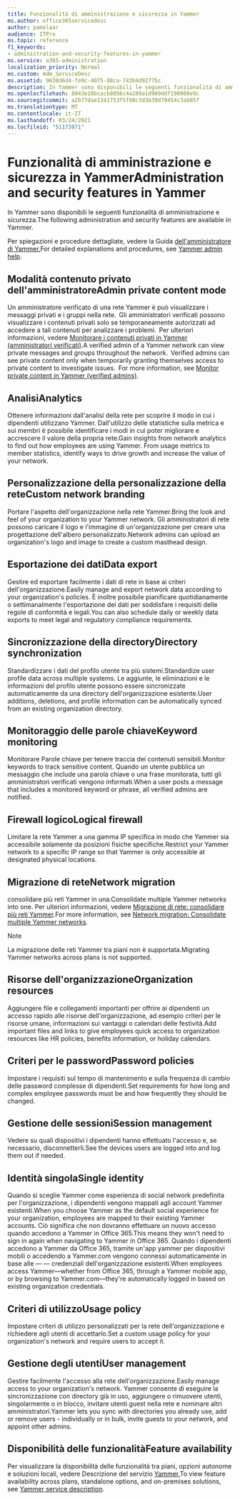 ```yaml
---
title: Funzionalità di amministrazione e sicurezza in Yammer
ms.author: office365servicedesc
author: pamelaar
audience: ITPro
ms.topic: reference
f1_keywords:
- administration-and-security-features-in-yammer
ms.service: o365-administration
localization_priority: Normal
ms.custom: Adm_ServiceDesc
ms.assetid: 9638d6d4-fe9c-4075-88ca-743b4d92775c
description: In Yammer sono disponibili le seguenti funzionalità di amministrazione e sicurezza.
ms.openlocfilehash: 8043e18bcacb8056c4a109a1d909ddf190908e9c
ms.sourcegitcommit: a2b77dae1341753f5f98c3d3b39d70454c3ab05f
ms.translationtype: MT
ms.contentlocale: it-IT
ms.lasthandoff: 03/24/2021
ms.locfileid: "51173871"
---
```

# <a name="administration-and-security-features-in-yammer"></a><span data-ttu-id="1c064-103">Funzionalità di amministrazione e sicurezza in Yammer</span><span class="sxs-lookup"><span data-stu-id="1c064-103">Administration and security features in Yammer</span></span>

<span data-ttu-id="1c064-104">In Yammer sono disponibili le seguenti funzionalità di amministrazione e sicurezza.</span><span class="sxs-lookup"><span data-stu-id="1c064-104">The following administration and security features are available in Yammer.</span></span>
  
<span data-ttu-id="1c064-105">Per spiegazioni e procedure dettagliate, vedere la Guida [dell'amministratore di Yammer.](/yammer/)</span><span class="sxs-lookup"><span data-stu-id="1c064-105">For detailed explanations and procedures, see [Yammer admin help](/yammer/).</span></span>

## <a name="admin-private-content-mode"></a><span data-ttu-id="1c064-106">Modalità contenuto privato dell'amministratore</span><span class="sxs-lookup"><span data-stu-id="1c064-106">Admin private content mode</span></span>

<span data-ttu-id="1c064-p101">Un amministratore verificato di una rete Yammer è può visualizzare i messaggi privati e i gruppi nella rete.  Gli amministratori verificati possono visualizzare i contenuti privati solo se temporaneamente autorizzati ad accedere a tali contenuti per analizzare i problemi.  Per ulteriori informazioni, vedere [Monitorare i contenuti privati in Yammer (amministratori verificati)](/yammer/manage-security-and-compliance/monitor-private-content).</span><span class="sxs-lookup"><span data-stu-id="1c064-p101">A verified admin of a Yammer network can view private messages and groups throughout the network.  Verified admins can see private content only when temporarily granting themselves access to private content to investigate issues.  For more information, see [Monitor private content in Yammer (verified admins)](/yammer/manage-security-and-compliance/monitor-private-content).</span></span>

## <a name="analytics"></a><span data-ttu-id="1c064-110">Analisi</span><span class="sxs-lookup"><span data-stu-id="1c064-110">Analytics</span></span>

<span data-ttu-id="1c064-p102">Ottenere informazioni dall'analisi della rete per scoprire il modo in cui i dipendenti utilizzano Yammer. Dall'utilizzo delle statistiche sulla metrica e sui membri è possibile identificare i modi in cui poter migliorare e accrescere il valore della propria rete.</span><span class="sxs-lookup"><span data-stu-id="1c064-p102">Gain insights from network analytics to find out how employees are using Yammer. From usage metrics to member statistics, identify ways to drive growth and increase the value of your network.</span></span>

## <a name="custom-network-branding"></a><span data-ttu-id="1c064-113">Personalizzazione della personalizzazione della rete</span><span class="sxs-lookup"><span data-stu-id="1c064-113">Custom network branding</span></span>

<span data-ttu-id="1c064-114">Portare l'aspetto dell'organizzazione nella rete Yammer.</span><span class="sxs-lookup"><span data-stu-id="1c064-114">Bring the look and feel of your organization to your Yammer network.</span></span> <span data-ttu-id="1c064-115">Gli amministratori di rete possono caricare il logo e l'immagine di un'organizzazione per creare una progettazione dell'albero personalizzato.</span><span class="sxs-lookup"><span data-stu-id="1c064-115">Network admins can upload an organization's logo and image to create a custom masthead design.</span></span>

## <a name="data-export"></a><span data-ttu-id="1c064-116">Esportazione dei dati</span><span class="sxs-lookup"><span data-stu-id="1c064-116">Data export</span></span>

<span data-ttu-id="1c064-117">Gestire ed esportare facilmente i dati di rete in base ai criteri dell'organizzazione.</span><span class="sxs-lookup"><span data-stu-id="1c064-117">Easily manage and export network data according to your organization's policies.</span></span> <span data-ttu-id="1c064-118">È inoltre possibile pianificare quotidianamente o settimanalmente l'esportazione dei dati per soddisfare i requisiti delle regole di conformità e legali.</span><span class="sxs-lookup"><span data-stu-id="1c064-118">You can also schedule daily or weekly data exports to meet legal and regulatory compliance requirements.</span></span>
  
## <a name="directory-synchronization"></a><span data-ttu-id="1c064-119">Sincronizzazione della directory</span><span class="sxs-lookup"><span data-stu-id="1c064-119">Directory synchronization</span></span>

<span data-ttu-id="1c064-120">Standardizzare i dati del profilo utente tra più sistemi.</span><span class="sxs-lookup"><span data-stu-id="1c064-120">Standardize user profile data across multiple systems.</span></span> <span data-ttu-id="1c064-121">Le aggiunte, le eliminazioni e le informazioni del profilo utente possono essere sincronizzate automaticamente da una directory dell'organizzazione esistente.</span><span class="sxs-lookup"><span data-stu-id="1c064-121">User additions, deletions, and profile information can be automatically synced from an existing organization directory.</span></span>

## <a name="keyword-monitoring"></a><span data-ttu-id="1c064-122">Monitoraggio delle parole chiave</span><span class="sxs-lookup"><span data-stu-id="1c064-122">Keyword monitoring</span></span>

<span data-ttu-id="1c064-123">Monitorare Parole chiave per tenere traccia dei contenuti sensibili.</span><span class="sxs-lookup"><span data-stu-id="1c064-123">Monitor keywords to track sensitive content.</span></span> <span data-ttu-id="1c064-124">Quando un utente pubblica un messaggio che include una parola chiave o una frase monitorata, tutti gli amministratori verificati vengono informati.</span><span class="sxs-lookup"><span data-stu-id="1c064-124">When a user posts a message that includes a monitored keyword or phrase, all verified admins are notified.</span></span>

## <a name="logical-firewall"></a><span data-ttu-id="1c064-125">Firewall logico</span><span class="sxs-lookup"><span data-stu-id="1c064-125">Logical firewall</span></span>

<span data-ttu-id="1c064-126">Limitare la rete Yammer a una gamma IP specifica in modo che Yammer sia accessibile solamente da posizioni fisiche specifiche.</span><span class="sxs-lookup"><span data-stu-id="1c064-126">Restrict your Yammer network to a specific IP range so that Yammer is only accessible at designated physical locations.</span></span>

## <a name="network-migration"></a><span data-ttu-id="1c064-127">Migrazione di rete</span><span class="sxs-lookup"><span data-stu-id="1c064-127">Network migration</span></span>

<span data-ttu-id="1c064-128">consolidare più reti Yammer in una.</span><span class="sxs-lookup"><span data-stu-id="1c064-128">Consolidate multiple Yammer networks into one.</span></span> <span data-ttu-id="1c064-129">Per ulteriori informazioni, vedere [Migrazione di rete: consolidare più reti Yammer](/yammer/configure-your-yammer-network/consolidate-multiple-yammer-networks).</span><span class="sxs-lookup"><span data-stu-id="1c064-129">For more information, see [Network migration: Consolidate multiple Yammer networks](/yammer/configure-your-yammer-network/consolidate-multiple-yammer-networks).</span></span>
  
> [!NOTE]
> <span data-ttu-id="1c064-130">La migrazione delle reti Yammer tra piani non è supportata.</span><span class="sxs-lookup"><span data-stu-id="1c064-130">Migrating Yammer networks across plans is not supported.</span></span> 

## <a name="organization-resources"></a><span data-ttu-id="1c064-131">Risorse dell'organizzazione</span><span class="sxs-lookup"><span data-stu-id="1c064-131">Organization resources</span></span>

<span data-ttu-id="1c064-132">Aggiungere file e collegamenti importanti per offrire ai dipendenti un accesso rapido alle risorse dell'organizzazione, ad esempio criteri per le risorse umane, informazioni sui vantaggi o calendari delle festività.</span><span class="sxs-lookup"><span data-stu-id="1c064-132">Add important files and links to give employees quick access to organization resources like HR policies, benefits information, or holiday calendars.</span></span>
  
## <a name="password-policies"></a><span data-ttu-id="1c064-133">Criteri per le password</span><span class="sxs-lookup"><span data-stu-id="1c064-133">Password policies</span></span>

<span data-ttu-id="1c064-134">Impostare i requisiti sul tempo di mantenimento e sulla frequenza di cambio delle password complesse di dipendenti.</span><span class="sxs-lookup"><span data-stu-id="1c064-134">Set requirements for how long and complex employee passwords must be and how frequently they should be changed.</span></span>
  
## <a name="session-management"></a><span data-ttu-id="1c064-135">Gestione delle sessioni</span><span class="sxs-lookup"><span data-stu-id="1c064-135">Session management</span></span>

<span data-ttu-id="1c064-136">Vedere su quali dispositivi i dipendenti hanno effettuato l'accesso e, se necessario, disconnetterli.</span><span class="sxs-lookup"><span data-stu-id="1c064-136">See the devices users are logged into and log them out if needed.</span></span>

## <a name="single-identity"></a><span data-ttu-id="1c064-137">Identità singola</span><span class="sxs-lookup"><span data-stu-id="1c064-137">Single identity</span></span>

<span data-ttu-id="1c064-138">Quando si sceglie Yammer come esperienza di social network predefinita per l'organizzazione, i dipendenti vengono mappati agli account Yammer esistenti.</span><span class="sxs-lookup"><span data-stu-id="1c064-138">When you choose Yammer as the default social experience for your organization, employees are mapped to their existing Yammer accounts.</span></span> <span data-ttu-id="1c064-139">Ciò significa che non dovranno effettuare un nuovo accesso quando accedono a Yammer in Office 365.</span><span class="sxs-lookup"><span data-stu-id="1c064-139">This means they won't need to sign in again when navigating to Yammer in Office 365.</span></span> <span data-ttu-id="1c064-140">Quando i dipendenti accedono a Yammer da Office 365, tramite un'app yammer per dispositivi mobili o accedendo a Yammer.com vengono connessi automaticamente in base alle &mdash; &mdash; credenziali dell'organizzazione esistenti.</span><span class="sxs-lookup"><span data-stu-id="1c064-140">When employees access Yammer&mdash;whether from Office 365, through a Yammer mobile app, or by browsing to Yammer.com&mdash;they're automatically logged in based on existing organization credentials.</span></span>

## <a name="usage-policy"></a><span data-ttu-id="1c064-141">Criteri di utilizzo</span><span class="sxs-lookup"><span data-stu-id="1c064-141">Usage policy</span></span>

<span data-ttu-id="1c064-142">Impostare criteri di utilizzo personalizzati per la rete dell'organizzazione e richiedere agli utenti di accettarlo.</span><span class="sxs-lookup"><span data-stu-id="1c064-142">Set a custom usage policy for your organization's network and require users to accept it.</span></span>

## <a name="user-management"></a><span data-ttu-id="1c064-143">Gestione degli utenti</span><span class="sxs-lookup"><span data-stu-id="1c064-143">User management</span></span>

<span data-ttu-id="1c064-144">Gestire facilmente l'accesso alla rete dell'organizzazione.</span><span class="sxs-lookup"><span data-stu-id="1c064-144">Easily manage access to your organization's network.</span></span> <span data-ttu-id="1c064-145">Yammer consente di eseguire la sincronizzazione con directory già in uso, aggiungere o rimuovere utenti, singolarmente o in blocco, invitare utenti guest nella rete e nominare altri amministratori.</span><span class="sxs-lookup"><span data-stu-id="1c064-145">Yammer lets you sync with directories you already use, add or remove users - individually or in bulk, invite guests to your network, and appoint other admins.</span></span>

## <a name="feature-availability"></a><span data-ttu-id="1c064-146">Disponibilità delle funzionalità</span><span class="sxs-lookup"><span data-stu-id="1c064-146">Feature availability</span></span>

<span data-ttu-id="1c064-147">Per visualizzare la disponibilità delle funzionalità tra piani, opzioni autonome e soluzioni locali, vedere Descrizione del servizio [Yammer.](yammer-service-description.md)</span><span class="sxs-lookup"><span data-stu-id="1c064-147">To view feature availability across plans, standalone options, and on-premises solutions, see [Yammer service description](yammer-service-description.md).</span></span>
